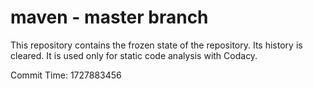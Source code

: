 # maven - master branch

This repository contains the frozen state of the repository.
Its history is cleared. It is used only for static code
analysis with Codacy.

Commit Time: 1727883456